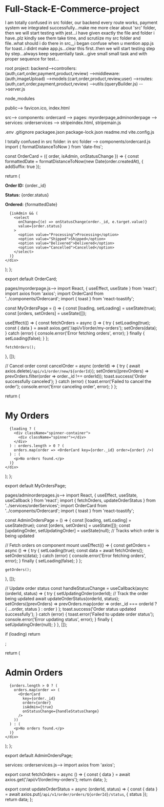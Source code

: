 # Full-Stack-E-Commerce-project


I am totally confused in src folder, our backend every route works, payment system we integrated successfully...make me more clear about 'src' folder, then we will start testing with jest...i have given exactly the file and folder i have..plz kindly see them take time, and scrutiize my src folder and file..what should i do there in src,,,i began confuse when u mention app.js for toast..i didnt make app.js...clear this first..then we will start testing step by step...always keep sequentially task...give small small task and with proper sequence for test...

root project:
backend-->controllers:(auth,cart,order,payment,product,review)
       -->middleware:(auth,imageUpload)
       -->models:(cart,order,product,review,user)
       -->routes:(auth,cart,order,payment,product,review)
       -->utils:(queryBuilder.js)
       -->server.js

node_modules

public--> favicon.ico, index.html

src--> components: ordercard
    --> pages: myorderpage,adminorderpage
    --> services: orderservices
    --> stripeindex.html, stripemain.js

.env
.gitignore
packagee.json
package-lock.json
readme.md
vite.config.js

I totally confused in src folder: in src folder -->
components/ordercard.js
import { formatDistanceToNow } from 'date-fns';

const OrderCard = ({ order, isAdmin, onStatusChange }) => {
  const formattedDate = formatDistanceToNow(new Date(order.createdAt), { addSuffix: true });

  return (
    <div key={order._id} className="order-card">
      <p><strong>Order ID:</strong> {order._id}</p>
      <p><strong>Status:</strong> {order.status}</p>
      <p><strong>Ordered:</strong> {formattedDate}</p>

      {isAdmin && (
        <select 
          onChange={(e) => onStatusChange(order._id, e.target.value)} 
          value={order.status}
        >
          <option value="Processing">Processing</option>
          <option value="Shipped">Shipped</option>
          <option value="Delivered">Delivered</option>
          <option value="Cancelled">Cancelled</option>
        </select>
      )}
    </div>
  );
};


export default OrderCard;

pages/myorderpage.js-->
import React, { useEffect, useState } from 'react';
import axios from 'axios';
import OrderCard from '../components/Ordercard'; 
import { toast } from 'react-toastify';

const MyOrdersPage = () => {
  const [loading, setLoading] = useState(true);
  const [orders, setOrders] = useState([]);

  useEffect(() => {
    const fetchOrders = async () => {
      try {
        setLoading(true);
        const { data } = await axios.get('/api/v1/order/my-orders');
        setOrders(data);
      } catch (error) {
        console.error('Error fetching orders', error);
      } finally {
        setLoading(false);
      }
    };

    fetchOrders();
  }, []);

  // Cancel order
  const cancelOrder = async (orderId) => {
    try {
      await axios.delete(`/api/v1/order/new/${orderId}`);
      setOrders((prevOrders) => prevOrders.filter(order => order._id !== orderId));
      toast.success('Order successfully canceled');
    } catch (error) {
      toast.error('Failed to cancel the order');
      console.error('Error canceling order', error);
    }
  };
  
  return (
    <div>
      <h1>My Orders</h1>

      {loading ? (
        <div className="spinner-container">
          <div className="spinner"></div>
        </div>
      ) : orders.length > 0 ? (
        orders.map(order => <OrderCard key={order._id} order={order} />)
      ) : (
        <p>No orders found.</p>
      )}
    </div>
  );
};

export default MyOrdersPage;

pages/adminorderpages.js-->
import React, { useEffect, useState, useCallback } from 'react';
import { fetchOrders, updateOrderStatus } from '../services/orderServices';
import OrderCard from '../components/Ordercard';
import { toast } from 'react-toastify';

const AdminOrdersPage = () => {
  const [loading, setLoading] = useState(true);
  const [orders, setOrders] = useState([]);
  const [updatingOrder, setUpdatingOrder] = useState(null); // Tracks which order is being updated

  // Fetch orders on component mount
  useEffect(() => {
    const getOrders = async () => {
      try {
        setLoading(true);
        const data = await fetchOrders();
        setOrders(data);
      } catch (error) {
        console.error('Error fetching orders', error);
      } finally {
        setLoading(false);
      }
    };

    getOrders();
  }, []);

  // Update order status
const handleStatusChange = useCallback(async (orderId, status) => {
    try {
      setUpdatingOrder(orderId); // Track the order being updated
      await updateOrderStatus(orderId, status);
      setOrders((prevOrders) => 
        prevOrders.map(order => 
          order._id === orderId ? { ...order, status } : order
        )
      );
      toast.success('Order status updated successfully');
    } catch (error) {
      toast.error('Failed to update order status');
      console.error('Error updating status', error);
    } finally {
      setUpdatingOrder(null);
    }
  }, []);


  if (loading) return <div className="spinner-container"><div className="spinner"></div></div>;

  return (
    <div>
      <h1>Admin Orders</h1>

      {orders.length > 0 ? (
        orders.map(order => (
          <OrderCard 
            key={order._id} 
            order={order} 
            isAdmin={true} 
            onStatusChange={handleStatusChange} 
          />
        ))
      ) : (
        <p>No orders found.</p>
      )}
    </div>
  );
};

export default AdminOrdersPage;

services: orderservices.js-->
import axios from 'axios';

export const fetchOrders = async () => {
  const { data } = await axios.get('/api/v1/order/my-orders');
  return data;
};

export const updateOrderStatus = async (orderId, status) => {
  const { data } = await axios.put(`/api/v1/order/orders/${orderId}/status`, { status });
  return data;
};




